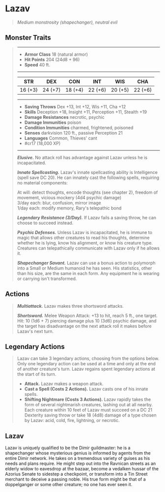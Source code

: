 # Lazav
>*Medium monstrosity (shapechanger), neutral evil*
## Monster Traits
>___
>- **Armor Class** 18 (natural armor)
>- **Hit Points** 204 (24d8 + 96)
>- **Speed** 40 ft.
>___
>|STR|DEX|CON|INT|WIS|CHA|
>|:---:|:---:|:---:|:---:|:---:|:---:|
>|16 (+3)|24 (+7)|18 (+4)|22 (+6)|20 (+5)|22 (+6)|
>___
>- **Saving Throws** Dex +13, Int +12, Wis +11, Cha +12
>- **Skills** Deception +18, Insight +11, Perception +11, Stealth +19
>- **Damage Resistances** necrotic, psychic
>- **Damage Immunities** poison
>- **Condition Immunities** charmed, frightened, poisoned
>- **Senses** darkvision 120 ft., passive Perception 21
>- **Languages** Common, Thieves' cant
>- #cr17 (18,000 XP)
>___
>***Elusive.*** No attack roll has advantage against Lazav unless he is incapacitated.  
>
>***Innate Spellcasting.*** Lazav's innate spellcasting ability is Intelligence (spell save DC 20). He can innately cast the following spells, requiring no material components:  
>
>At will: detect thoughts, encode thoughts (see chapter 2), freedom of movement, vicious mockery (4d4 psychic damage)  
>3/day each: blur, confusion, mirror image  
>1/day each: modify memory, Rary's telepathic bond  
>
>
>***Legendary Resistance (3/Day).*** If Lazav fails a saving throw, he can choose to succeed instead.  
>
>***Psychic Defenses.*** Unless Lazav is incapacitated, he is immune to magic that allows other creatures to read his thoughts, determine whether he is lying, know his alignment, or know his creature type. Creatures can telepathically communicate with Lazav only if he allows it.  
>
>***Shapechanger Savant.*** Lazav can use a bonus action to polymorph into a Small or Medium humanoid he has seen. His statistics, other than his size, are the same in each form. Any equipment he is wearing or carrying isn't transformed.  
>
## Actions
>***Multiattack.*** Lazav makes three shortsword attacks.  
>
>***Shortsword.*** Melee Weapon Attack: +13 to hit, reach 5 ft., one target. Hit: 10 (1d6 + 7) piercing damage plus 10 (3d6) psychic damage, and the target has disadvantage on the next attack roll it makes before Lazav's next turn.  
>
## Legendary Actions
>Lazav can take 3 legendary actions, choosing from the options below. Only one legendary action can be used at a time and only at the end of another creature's turn. Lazav regains spent legendary actions at the start of its turn.
>
>- **Attack.** Lazav makes a weapon attack.
>- **Cast a Spell (Costs 2 Actions).** Lazav casts one of his innate spells.
>- **Shifting Nightmare (Costs 3 Actions).** Lazav rapidly takes the form of several nightmarish creatures, lashing out at all nearby. Each creature within 10 feet of Lazav must succeed on a DC 21 Dexterity saving throw or take 18 (4d8) damage of a type chosen by Lazav: acid, cold, fire, lightning, or necrotic.
## Lazav
Lazav is uniquely qualified to be the Dimir guildmaster: he is a shapechanger whose mysterious genius is informed by agents from the entire Dimir network. He takes on a tremendous variety of guises as his needs and plans require. He might step out into the Ravnican streets as an elderly widow to eavesdrop at the bazaar, become a vedalken hussar of the Azorius Senate to sidestep a checkpoint, or transform into a Tin Street merchant to deceive a passing noble. His true form might be that of a doppelganger or some other creature; no one has ever seen it.